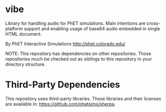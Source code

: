 vibe
====

Library for handling audio for PhET simulations.  Main intentions are cross-platform support and enabling usage of base64 audio embedded in single HTML document.

By PhET Interactive Simulations
http://phet.colorado.edu/

NOTE: This repository has dependencies on other repositories. Those repositories
much be checked out as siblings to this repository in your directory structure.

Third-Party Dependencies
=============

This repository uses third-party libraries.
Those libraries and their licenses are available in: https://github.com/phetsims/sherpa.
